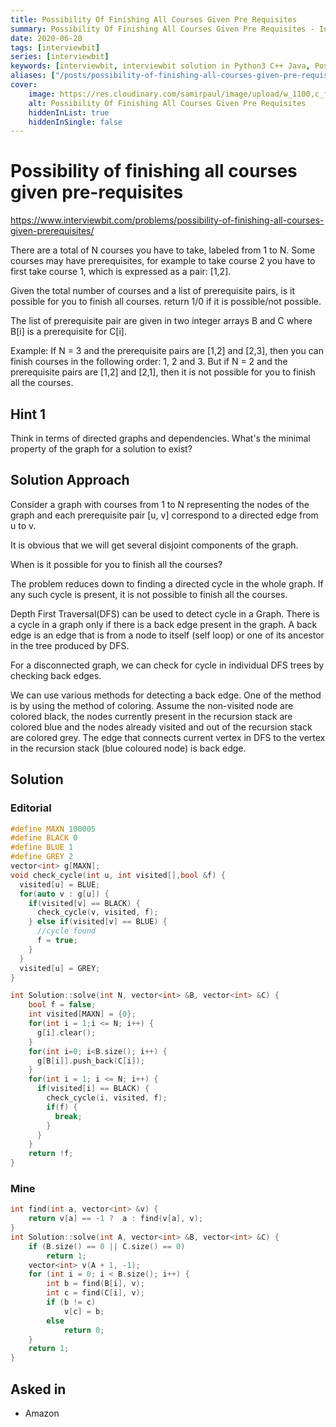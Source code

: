 ```yaml
---
title: Possibility Of Finishing All Courses Given Pre Requisites
summary: Possibility Of Finishing All Courses Given Pre Requisites - Interviewbit Solution Explained
date: 2020-06-20
tags: [interviewbit]
series: [interviewbit]
keywords: [interviewbit, interviewbit solution in Python3 C++ Java, Possibility Of Finishing All Courses Given Pre Requisites solution]
aliases: ["/posts/possibility-of-finishing-all-courses-given-pre-requisites", "/blog/posts/possibility-of-finishing-all-courses-given-pre-requisites", "/possibility-of-finishing-all-courses-given-pre-requisites"]
cover:
    image: https://res.cloudinary.com/samirpaul/image/upload/w_1100,c_fit,co_rgb:FFFFFF,l_text:Arial_70_bold:Possibility Of Finishing All Courses Given Pre Requisites - Solution Explained/problem-solving.webp
    alt: Possibility Of Finishing All Courses Given Pre Requisites
    hiddenInList: true
    hiddenInSingle: false
---
```


# Possibility of finishing all courses given pre-requisites

https://www.interviewbit.com/problems/possibility-of-finishing-all-courses-given-prerequisites/

There are a total of N courses you have to take, labeled from 1 to N. Some courses may have prerequisites,
for example to take course 2 you have
to first take course 1, which is expressed as a pair: [1,2].

Given the total number of courses and a list of prerequisite pairs,
is it possible for you to finish all courses. return 1/0 if it is possible/not possible.

The list of prerequisite pair are given in two integer arrays B and C where B[i]
is a prerequisite for C[i].

Example: If N = 3 and the prerequisite pairs are [1,2] and [2,3],
then you can finish courses in the following order: 1, 2 and 3.
But if N = 2 and the prerequisite pairs are [1,2] and [2,1],
then it is not possible for you to finish all the courses.

## Hint 1

Think in terms of directed graphs and dependencies. What's the minimal property of the graph for a solution to exist?

## Solution Approach

Consider a graph with courses from 1 to N representing the nodes of the graph and each prerequisite pair [u, v] correspond to a directed edge from u to v.

It is obvious that we will get several disjoint components of the graph.

When is it possible for you to finish all the courses? 

The problem reduces down to finding a directed cycle in the whole graph. If any such cycle is present, it is not possible to finish all the courses.

Depth First Traversal(DFS) can be used to detect cycle in a Graph. There is a cycle in a graph only if there is a back edge present in the graph. A back edge is an edge that is from a node to itself (self loop) or one of its ancestor in the tree produced by DFS.

For a disconnected graph, we can check for cycle in individual DFS trees by checking back edges.

We can use various methods for detecting a back edge. One of the method is by using the method of coloring. Assume the non-visited node are colored black, the nodes currently present in the recursion stack are colored blue and the nodes already visited and out of the recursion stack are colored grey. The edge that connects current vertex in DFS to the vertex in the recursion stack (blue coloured node) is back edge.

## Solution

### Editorial

```cpp
#define MAXN 100005
#define BLACK 0
#define BLUE 1
#define GREY 2
vector<int> g[MAXN];
void check_cycle(int u, int visited[],bool &f) {
  visited[u] = BLUE;
  for(auto v : g[u]) {
    if(visited[v] == BLACK) {
      check_cycle(v, visited, f);
    } else if(visited[v] == BLUE) {
      //cycle found
      f = true;
    }
  }
  visited[u] = GREY;
}

int Solution::solve(int N, vector<int> &B, vector<int> &C) {
    bool f = false;
    int visited[MAXN] = {0};
    for(int i = 1;i <= N; i++) {
      g[i].clear();
    }
    for(int i=0; i<B.size(); i++) {
      g[B[i]].push_back(C[i]);
    }
    for(int i = 1; i <= N; i++) {
      if(visited[i] == BLACK) {
        check_cycle(i, visited, f);
        if(f) {
          break;
        }
      }
    }
    return !f;
}
```

### Mine

```cpp
int find(int a, vector<int> &v) {
    return v[a] == -1 ?  a : find(v[a], v);
}
int Solution::solve(int A, vector<int> &B, vector<int> &C) {
    if (B.size() == 0 || C.size() == 0)
        return 1;
    vector<int> v(A + 1, -1);
    for (int i = 0; i < B.size(); i++) {
        int b = find(B[i], v);
        int c = find(C[i], v);
        if (b != c)
            v[c] = b;
        else
            return 0;
    }
    return 1;
}
```

## Asked in
* Amazon

